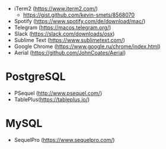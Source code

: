 - iTerm2 (https://www.iterm2.com/)
  - https://gist.github.com/kevin-smets/8568070
- Spotify (https://www.spotify.com/de/download/mac/)
- Telegram (https://macos.telegram.org/)
- Slack (https://slack.com/downloads/osx)
- Sublime Text (https://www.sublimetext.com/)
- Google Chrome (https://www.google.ru/chrome/index.html)
- Aerial (https://github.com/JohnCoates/Aerial)

# PostgreSQL
  - PSequel (http://www.psequel.com/)
  - TablePlus(https://tableplus.io/)
 
# MySQL
  - SequelPro (https://www.sequelpro.com/)
